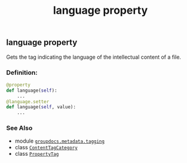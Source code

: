 ﻿---
title: language property
second_title: GroupDocs.Metadata for Python via .NET API References
description: 
type: docs
url: /python-net/groupdocs.metadata.tagging/contenttagcategory/language/
is_root: false
weight: 100
---

## language property


Gets the tag indicating the language of the intellectual content of a file.
### Definition:
```python
@property
def language(self):
    ...
@language.setter
def language(self, value):
    ...
```

### See Also
* module [`groupdocs.metadata.tagging`](../../)
* class [`ContentTagCategory`](/metadata/python-net/groupdocs.metadata.tagging/contenttagcategory)
* class [`PropertyTag`](/metadata/python-net/groupdocs.metadata.tagging/propertytag)
